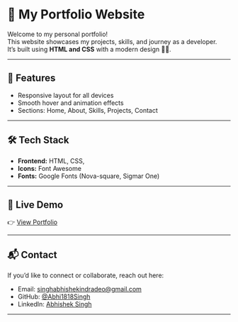 # 💼 My Portfolio Website

Welcome to my personal portfolio!  
This website showcases my projects, skills, and journey as a developer.  
It’s built using **HTML and  CSS** with a modern design 🧑‍💻.

---

## 🚀 Features
- Responsive layout for all devices   
- Smooth hover and animation effects  
- Sections: Home, About, Skills, Projects, Contact  

---

## 🛠️ Tech Stack
- **Frontend:** HTML, CSS,
- **Icons:** Font Awesome  
- **Fonts:** Google Fonts (Nova-square, Sigmar One)  

---


## 🔗 Live Demo
👉 [View Portfolio](https://abhi1818singh.github.io/Portfolio/)  

---

## 📬 Contact
If you’d like to connect or collaborate, reach out here:

- Email: [singhabhishekindradeo@gmail.com](mailto:singhabhishekindradeo@gmail.com)  
- GitHub: [@Abhi1818Singh](https://https://github.com/Abhi1818Singh)  
- LinkedIn: [Abhishek Singh](www.linkedin.com/in/abhishek-singh-67b75b377)

---



